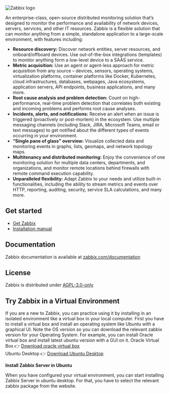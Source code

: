 ![Zabbix logo](misc/images/docs/zabbix_logo.svg?raw=true)

An enterprise-class, open-source distributed monitoring solution that’s designed to monitor the performance and availability of network devices, servers, services, and other IT resources.
Zabbix is a flexible solution that can monitor anything from a simple, standalone application to a large-scale environment, with features including:

- **Resource discovery:** Discover network entities, server resources, and onboard/offboard devices. Use out-of-the-box integrations (templates) to monitor anything form a low-level device to a SAAS service.
- **Metric acquisition:** Use an agent or agent-less approach for metric acquisition from any source – devices, sensors, operating systems, virtualization platforms, container platforms like Docker, Kubernetes, cloud infrastructures, databases, webpages, Java ecosystems, application servers, API endpoints, business applications, and many more.
- **Root cause analysis and problem detection:** Count on high-performance, real-time problem detection that correlates both existing and incoming problems and performs root cause analyses.
- **Incidents, alerts, and notifications:** Receive an alert when an issue is triggered (proactively or post-mortem) in the ecosystem. Use multiple messaging channels (including Slack, JIRA, Microsoft Teams, email or text messages) to get notified about the different types of events occurring in your environment.
- **“Single pane of glass” overview:** Visualize collected data and monitoring events in graphs, lists, geomaps, and network topology maps.
- **Multitenancy and distributed monitoring:** Enjoy the convenience of one monitoring solution for multiple data centers, departments, and organizations, and monitor remote locations behind firewalls with remote command execution capability.
- **Unparalleled flexibility:** Adapt Zabbix to your needs and utilize built-in functionalities, including the ability to stream metrics and events over HTTP, reporting, auditing, security, service SLA calculations, and many more.

## Get started

- [Get Zabbix](https://www.zabbix.com/download)
- [Installation manual](https://www.zabbix.com/documentation/current/en/manual/installation)

## Documentation

Zabbix documentation is available at [zabbix.com/documentation](https://www.zabbix.com/documentation/current/en/)

## License

Zabbix is distributed under [AGPL-3.0-only](COPYING)

## Try Zabbix in a Virtual Environment

If you are a new to Zabbix, you can practice using it by installing in an isolated environment like a virtual box in your local computer. First you have to install a virtual box and install an operating system like Ubuntu with a graphical UI. Note the OS version so you can download the relevant zabbix version for your Operating System. For example, you can install Oracle virtual box and install latest ubuntu version with a GUI on it. 
Oracle Virtual Box 👉 [Download oracle virtual box](https://www.virtualbox.org/wiki/Downloads) <br>
Ubuntu Desktop 👉 [Download Ubuntu Desktop](https://ubuntu.com/download/desktop)

**Install Zabbix Server in Ubuntu**

When you have configured your virtual environment, you can start installing Zabbix Server in ubuntu desktop. For that, you have to select the relevant zabbix package from the website.